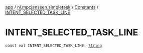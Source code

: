 [app](../../index.md) / [nl.mpcjanssen.simpletask](../index.md) / [Constants](index.md) / [INTENT_SELECTED_TASK_LINE](.)

# INTENT_SELECTED_TASK_LINE

`const val INTENT_SELECTED_TASK_LINE: `[`String`](https://kotlinlang.org/api/latest/jvm/stdlib/kotlin/-string/index.html)